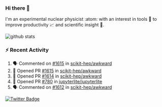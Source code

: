 ### Hi there 👋 

I'm an experimental nuclear physicist :atom: with an interest in tools :wrench: to improve productivity :chart_with_upwards_trend: and scientific insight :telescope:.

![github stats](https://github-readme-stats.vercel.app/api?username=agoose77&show_icons=true&hide_rank=true&hide_title=true&bg_color=30,e76445,904e95&text_color=efe3ec&icon_color=efe3ec)
<!--
**agoose77/agoose77** is a ✨ _special_ ✨ repository because its `README.md` (this file) appears on your GitHub profile.

Here are some ideas to get you started:

- 🔭 I’m currently working on ...
- 🌱 I’m currently learning ...
- 👯 I’m looking to collaborate on ...
- 🤔 I’m looking for help with ...
- 💬 Ask me about ...
- 📫 How to reach me: ...
- 😄 Pronouns: ...
- ⚡ Fun fact: ...
-->

### :zap: Recent Activity
<!--START_SECTION:activity-->
1. 🗣 Commented on [#1615](https://github.com/scikit-hep/awkward/issues/1615) in [scikit-hep/awkward](https://github.com/scikit-hep/awkward)
2. 💪 Opened PR [#1615](https://github.com/scikit-hep/awkward/pull/1615) in [scikit-hep/awkward](https://github.com/scikit-hep/awkward)
3. 💪 Opened PR [#1614](https://github.com/scikit-hep/awkward/pull/1614) in [scikit-hep/awkward](https://github.com/scikit-hep/awkward)
4. 💪 Opened PR [#780](https://github.com/jupyterlite/jupyterlite/pull/780) in [jupyterlite/jupyterlite](https://github.com/jupyterlite/jupyterlite)
5. 🗣 Commented on [#1612](https://github.com/scikit-hep/awkward/issues/1612) in [scikit-hep/awkward](https://github.com/scikit-hep/awkward)
<!--END_SECTION:activity-->


[![Twitter Badge](https://img.shields.io/twitter/follow/agoose77?style=flat-square&logo=Twitter&logoColor=white&color=cornflowerblue)](https://twitter.com/agoose77)
